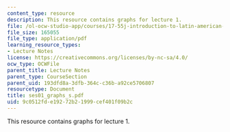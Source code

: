 ```yaml
---
content_type: resource
description: This resource contains graphs for lecture 1.
file: /ol-ocw-studio-app/courses/17-55j-introduction-to-latin-american-studies-fall-2006/9c0512fde19272b21999cef401f09b2c_ses01_graphs_s.pdf
file_size: 165055
file_type: application/pdf
learning_resource_types:
- Lecture Notes
license: https://creativecommons.org/licenses/by-nc-sa/4.0/
ocw_type: OCWFile
parent_title: Lecture Notes
parent_type: CourseSection
parent_uid: 193dfd8a-3dfb-364c-c36b-a92ce5706807
resourcetype: Document
title: ses01_graphs_s.pdf
uid: 9c0512fd-e192-72b2-1999-cef401f09b2c
---
```

This resource contains graphs for lecture 1.